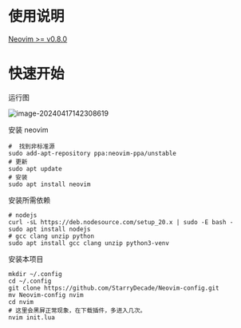 # 使用说明

[Neovim >= v0.8.0](https://github.com/neovim/neovim/releases)

# 快速开始

运行图

![image-20240417142308619](C:\Users\StarsDecade\AppData\Roaming\Typora\typora-user-images\image-20240417142308619.png)

安装 neovim

~~~
#  找到非标准源
sudo add-apt-repository ppa:neovim-ppa/unstable
# 更新
sudo apt update
# 安装
sudo apt install neovim
~~~

安装所需依赖

~~~
# nodejs 
curl -sL https://deb.nodesource.com/setup_20.x | sudo -E bash -
sudo apt install nodejs
# gcc clang unzip python
sudo apt install gcc clang unzip python3-venv
~~~

安装本项目

~~~
mkdir ~/.config
cd ~/.config
git clone https://github.com/StarryDecade/Neovim-config.git
mv Neovim-config nvim
cd nvim
# 这里会黑屏正常现象，在下载插件，多进入几次。
nvim init.lua 
~~~
